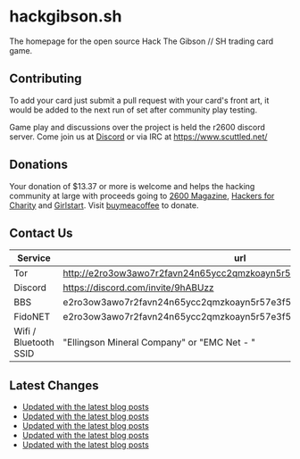 # hackgibson.sh
The homepage for the open source Hack The Gibson // SH trading card game.


## Contributing

To add your card just submit a pull request with your card's front art, it would be added to the next run of set after community play testing.

Game play and discussions over the project is held the r2600 discord server. Come join us at [Discord](https://discord.com/invite/9hABUzz) or via IRC at https://www.scuttled.net/


## Donations

Your donation of $13.37 or more is welcome and helps the hacking community at large with proceeds going to [2600 Magazine](https://2600.com/), [Hackers for Charity](https://hackersforcharity.org) and [Girlstart](https://girlstart.org).  Visit [buymeacoffee](https://www.buymeacoffee.com/hackgibson.sh) to donate.


## Contact Us

Service | url
-|-
Tor | http://e2ro3ow3awo7r2favn24n65ycc2qmzkoayn5r57e3f56nvjwdcgg32ad.onion
Discord | https://discord.com/invite/9hABUzz
BBS | e2ro3ow3awo7r2favn24n65ycc2qmzkoayn5r57e3f56nvjwdcgg32ad.onion:23
FidoNET | e2ro3ow3awo7r2favn24n65ycc2qmzkoayn5r57e3f56nvjwdcgg32ad.onion:24554
Wifi / Bluetooth SSID | "Ellingson Mineral Company" or "EMC Net - <fidonet address>"

## Latest Changes
<!-- BLOG-POST-LIST:START -->
- [Updated with the latest blog posts](https://github.com/DFW2600/hackgibson.sh/commit/ade6e0ccf08540f794ffb7abad5aa496f0e07613)
- [Updated with the latest blog posts](https://github.com/DFW2600/hackgibson.sh/commit/9b5f62c99069f6c6ee82df85aa5c6d59836f99b9)
- [Updated with the latest blog posts](https://github.com/DFW2600/hackgibson.sh/commit/7038328eaa5bb4770dea974a377d7cf6b26c301d)
- [Updated with the latest blog posts](https://github.com/DFW2600/hackgibson.sh/commit/c11657a995bd3a4b1e112414581db84336daaf6e)
- [Updated with the latest blog posts](https://github.com/DFW2600/hackgibson.sh/commit/8ccc284c3c06805d2c7f93e6293a04defc87159c)
<!-- BLOG-POST-LIST:END -->
